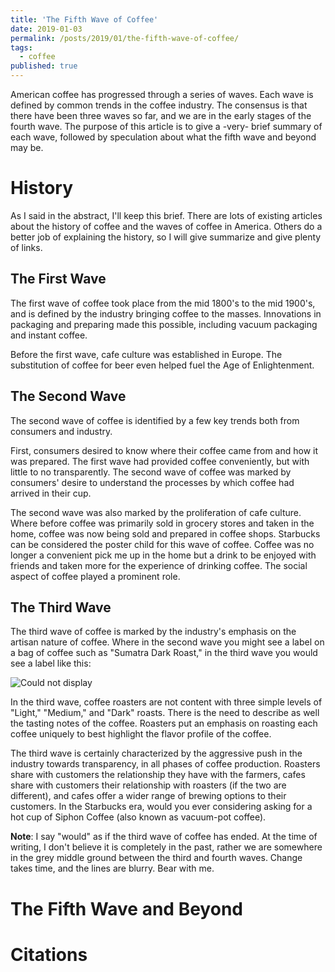 ```yaml
---
title: 'The Fifth Wave of Coffee'
date: 2019-01-03
permalink: /posts/2019/01/the-fifth-wave-of-coffee/
tags:
  - coffee
published: true
---
```


American coffee has progressed through a series of waves. Each wave is defined by common trends in the coffee industry. The consensus is that there have been three waves so far, and we are in the early stages of the fourth wave. The purpose of this article is to give a -very- brief summary of each wave, followed by speculation about what the fifth wave and beyond may be.

# History

As I said in the abstract, I'll keep this brief. There are lots of existing articles about the history of coffee and the waves of coffee in America. Others do a better job of explaining the history, so I will give summarize and give plenty of links.

## The First Wave

The first wave of coffee took place from the mid 1800's to the mid 1900's, and is defined by the industry bringing coffee to the masses. Innovations in packaging and preparing made this possible, including vacuum packaging and instant coffee.

Before the first wave, cafe culture was established in Europe. The substitution of coffee for beer even helped fuel the Age of Enlightenment.

## The Second Wave

The second wave of coffee  is identified by a few key trends both from consumers and industry.

First, consumers desired to know where their coffee came from and how it was prepared. The first wave had provided coffee conveniently, but with little to no transparently. The second wave of coffee was marked by consumers' desire to understand the processes by which coffee had arrived in their cup.

The second wave was also marked by the proliferation of cafe culture. Where before coffee was primarily sold in grocery stores and taken in the home, coffee was now being sold and prepared in coffee shops. Starbucks can be considered the poster child for this wave of coffee. Coffee was no longer a convenient pick me up in the home but a drink to be enjoyed with friends and taken more for the experience of drinking coffee. The social aspect of coffee played a prominent role.

## The Third Wave

The third wave of coffee is marked by the industry's emphasis on the artisan nature of coffee. Where in the second wave you might see a label on a bag of coffee such as "Sumatra Dark Roast," in the third wave you would see a label like this:

![Could not display](https://github.com/cnnrznn.github.io/images/coffee-logo.jpg)

In the third wave, coffee roasters are not content with three simple levels of "Light," "Medium," and "Dark" roasts. There is the need to describe as well the tasting notes of the coffee. Roasters put an emphasis on roasting each coffee uniquely to best highlight the flavor profile of the coffee.

The third wave is certainly characterized by the aggressive push in the industry towards transparency, in all phases of coffee production. Roasters share with customers the relationship they have with the farmers, cafes share with customers their relationship with roasters (if the two are different), and cafes offer a wider range of brewing options to their customers. In the Starbucks era, would you ever considering asking for a hot cup of Siphon Coffee (also known as vacuum-pot coffee).

**Note**: I say "would" as if the third wave of coffee has ended. At the time of writing, I don't believe it is completely in the past, rather we are somewhere in the grey middle ground between the third and fourth waves. Change takes time, and the lines are blurry. Bear with me.

# The Fifth Wave and Beyond

# Citations
